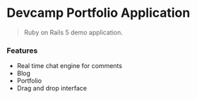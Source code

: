 # Devcamp Portfolio Application

> Ruby on Rails 5 demo application.

### Features

- Real time chat engine for comments
- Blog
- Portfolio
- Drag and drop interface
